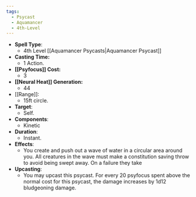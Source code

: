 ```yaml
---
tags:
  - Psycast
  - Aquamancer
  - 4th-Level
---
```

- **Spell Type**:
	- 4th Level [[Aquamancer Psycasts|Aquamancer Psycast]]
- **Casting Time:**
	- 1 Action.
- **[[Psyfocus]] Cost:**
	- 3
- **[[Neural Heat]] Generation:**
	- 44
- [[Range]]:
	- 15ft circle.
- **Target**:
	- Self.
- **Components**:
	- Kinetic
- **Duration**:
	- Instant.
- **Effects**:
	- You create and push out a wave of water in a circular area around you. All creatures in the wave must make a constitution saving throw to avoid being swept away. On a failure they take 
- **Upcasting**:
	- You may upcast this psycast. For every 20 psyfocus spent above the normal cost for this psycast, the damage increases by 1d12 bludgeoning damage.
